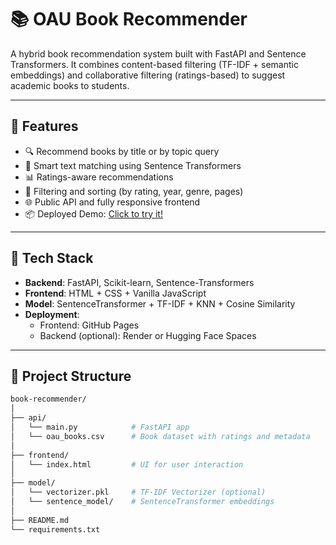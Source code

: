 # 📚 OAU Book Recommender

A hybrid book recommendation system built with FastAPI and Sentence Transformers. It combines content-based filtering (TF-IDF + semantic embeddings) and collaborative filtering (ratings-based) to suggest academic books to students.

---

## 🚀 Features

- 🔍 Recommend books by title or by topic query
- 💬 Smart text matching using Sentence Transformers
- 📊 Ratings-aware recommendations
- 🎯 Filtering and sorting (by rating, year, genre, pages)
- 🌐 Public API and fully responsive frontend
- 📦 Deployed Demo: [Click to try it!](https://wilsonafolabi.github.io/book-recommender/)

---

## 🧠 Tech Stack

- **Backend**: FastAPI, Scikit-learn, Sentence-Transformers
- **Frontend**: HTML + CSS + Vanilla JavaScript
- **Model**: SentenceTransformer + TF-IDF + KNN + Cosine Similarity
- **Deployment**:
  - Frontend: GitHub Pages
  - Backend (optional): Render or Hugging Face Spaces

---

## 📁 Project Structure

```bash
book-recommender/
│
├── api/
│   └── main.py            # FastAPI app
│   └── oau_books.csv      # Book dataset with ratings and metadata
│
├── frontend/
│   └── index.html         # UI for user interaction
│
├── model/
│   └── vectorizer.pkl     # TF-IDF Vectorizer (optional)
│   └── sentence_model/    # SentenceTransformer embeddings
│
├── README.md
└── requirements.txt
